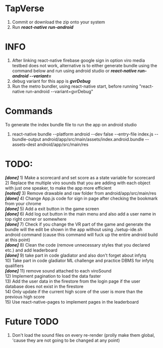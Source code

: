 # TapVerse
1) Commit or download the zip onto your system
2) Run ***react-native run-android***

# INFO
1) After linking react-native firebase google sign in option viro media testbed does not work, alternative is to either generate bundle using the command below and run using android studio or ***react-native run-android --variant=<debug variant>***
2) debug variant for this app is ***gvrDebug***
3) Run the metro bundler, using react-native start, before running "react-native run-android --variant=gvrDebug"

# Commands
To generate the index bundle file to run the app on android studio<br>
1) react-native bundle --platform android --dev false --entry-file index.js --bundle-output android/app/src/main/assets/index.android.bundle --assets-dest android/app/src/main/res 


# TODO: 
***[done]*** 1) Make a scorecard and set score as a state variable for scorecard <br>
2) Replace the multiple viro sounds that you are adding with each object with just one speaker, to make the app more efficient<br>
***[noted]*** 3) Remove drawable and raw folder from android/app/src/main/res<br>
***[done]*** 4) Change App.js code for sign in page after checking the bookmark from your chrome <br>
***[done]*** 5) Add a exit button in the game screen<br>
***[done]*** 6) Add log out button in the main menu and also add a user name in top right corner or somewhere<br>
***[done]*** 7) Check if you change the VR part of the game and generate the bundle will the edit be shown in the app without using ./setup-ide.sh android command (cause this command will fuck up the entire android build at this point)<br>
***[done]*** 8) Clean the code (remove unnecessary styles that you declared etc.) and add leaderboard<br>
***[done]*** 9) take part in code gladiator and also don't forget about infytq<br>
10) Take part in code gladiator ML challenge and practice DBMS for infytq qualifiers<br> 
***[done]*** 11) remove sound attached to each viroSound<br>
12) Implement pagination to load the data faster<br>
13) Add the user data in the firestore from the login page if the user database does not exist in the firestore<br>
14) Only update if the current high score of the user is more than the previous high score<br>
15) Use react-native-pages to implement pages in the leaderboard<br>


# Future TODO
1) Don't load the sound files on every re-render (prolly make them global, 'cause they are not going to be changed at any point)<br>
